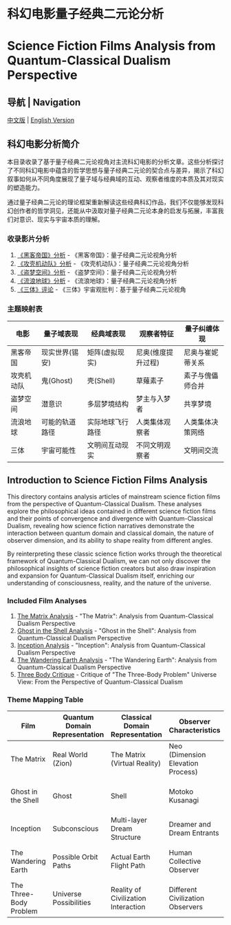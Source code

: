 # 科幻电影量子经典二元论分析
# Science Fiction Films Analysis from Quantum-Classical Dualism Perspective

## 导航 | Navigation
[中文版](#科幻电影分析简介) | [English Version](#introduction-to-science-fiction-films-analysis)

## 科幻电影分析简介

本目录收录了基于量子经典二元论视角对主流科幻电影的分析文章。这些分析探讨了不同科幻电影中蕴含的哲学思想与量子经典二元论的契合点与差异，揭示了科幻叙事如何从不同角度展现了量子域与经典域的互动、观察者维度的本质及其对现实的塑造能力。

通过量子经典二元论的理论框架重新解读这些经典科幻作品，我们不仅能够发现科幻创作者的哲学洞见，还能从中汲取对量子经典二元论本身的启发与拓展，丰富我们对意识、现实与宇宙本质的理解。

### 收录影片分析

1. [《黑客帝国》分析](./matrix_analysis.md) - 《黑客帝国》：量子经典二元论视角分析
2. [《攻壳机动队》分析](./ghost_in_shell_analysis.md) - 《攻壳机动队》：量子经典二元论视角分析
3. [《盗梦空间》分析](./inception_analysis.md) - 《盗梦空间》：量子经典二元论视角分析
4. [《流浪地球》分析](./wandering_earth_analysis.md) - 《流浪地球》：量子经典二元论视角分析
5. [《三体》评论](./three_body_critique.md) - 《三体》宇宙观批判：基于量子经典二元论视角

### 主题映射表

| 电影 | 量子域表现 | 经典域表现 | 观察者特征 | 量子纠缠体现 |
|------|-----------|-----------|-----------|-------------|
| 黑客帝国 | 现实世界(锡安) | 矩阵(虚拟现实) | 尼奥(维度提升过程) | 尼奥与崔妮蒂关系 |
| 攻壳机动队 | 鬼(Ghost) | 壳(Shell) | 草薙素子 | 素子与傀儡师合并 |
| 盗梦空间 | 潜意识 | 多层梦境结构 | 梦主与入梦者 | 共享梦境 |
| 流浪地球 | 可能的轨道路径 | 实际地球飞行路径 | 人类集体观察者 | 人类集体决策网络 |
| 三体 | 宇宙可能性 | 文明间互动现实 | 不同文明观察者 | 文明间交流 |

## Introduction to Science Fiction Films Analysis

This directory contains analysis articles of mainstream science fiction films from the perspective of Quantum-Classical Dualism. These analyses explore the philosophical ideas contained in different science fiction films and their points of convergence and divergence with Quantum-Classical Dualism, revealing how science fiction narratives demonstrate the interaction between quantum domain and classical domain, the nature of observer dimension, and its ability to shape reality from different angles.

By reinterpreting these classic science fiction works through the theoretical framework of Quantum-Classical Dualism, we can not only discover the philosophical insights of science fiction creators but also draw inspiration and expansion for Quantum-Classical Dualism itself, enriching our understanding of consciousness, reality, and the nature of the universe.

### Included Film Analyses

1. [The Matrix Analysis](./matrix_analysis.md) - "The Matrix": Analysis from Quantum-Classical Dualism Perspective
2. [Ghost in the Shell Analysis](./ghost_in_shell_analysis.md) - "Ghost in the Shell": Analysis from Quantum-Classical Dualism Perspective
3. [Inception Analysis](./inception_analysis.md) - "Inception": Analysis from Quantum-Classical Dualism Perspective
4. [The Wandering Earth Analysis](./wandering_earth_analysis.md) - "The Wandering Earth": Analysis from Quantum-Classical Dualism Perspective
5. [Three Body Critique](./three_body_critique.md) - Critique of "The Three-Body Problem" Universe View: From the Perspective of Quantum-Classical Dualism

### Theme Mapping Table

| Film | Quantum Domain Representation | Classical Domain Representation | Observer Characteristics | Quantum Entanglement Embodiment |
|------|------------------------------|--------------------------------|--------------------------|--------------------------------|
| The Matrix | Real World (Zion) | The Matrix (Virtual Reality) | Neo (Dimension Elevation Process) | Relationship Between Neo and Trinity |
| Ghost in the Shell | Ghost | Shell | Motoko Kusanagi | Merger of Kusanagi and the Puppet Master |
| Inception | Subconscious | Multi-layer Dream Structure | Dreamer and Dream Entrants | Shared Dreams |
| The Wandering Earth | Possible Orbit Paths | Actual Earth Flight Path | Human Collective Observer | Human Collective Decision Network |
| The Three-Body Problem | Universe Possibilities | Reality of Civilization Interaction | Different Civilization Observers | Communication Between Civilizations | 